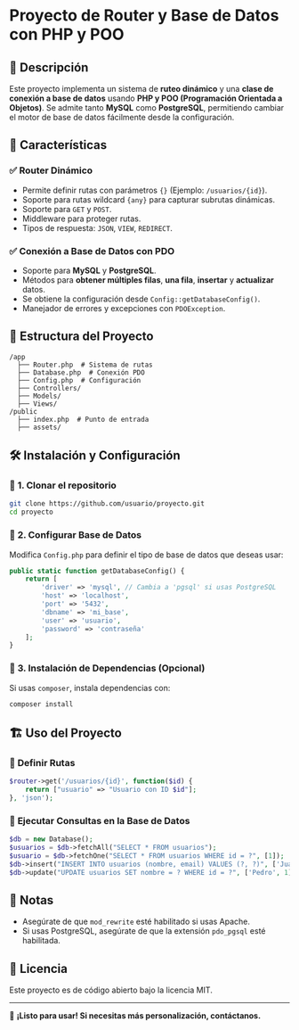 # Proyecto de Router y Base de Datos con PHP y POO

## 📌 Descripción
Este proyecto implementa un sistema de **ruteo dinámico** y una **clase de conexión a base de datos** usando **PHP y POO (Programación Orientada a Objetos)**. Se admite tanto **MySQL** como **PostgreSQL**, permitiendo cambiar el motor de base de datos fácilmente desde la configuración.

## 🚀 Características
### ✅ **Router Dinámico**
- Permite definir rutas con parámetros `{}` (Ejemplo: `/usuarios/{id}`).
- Soporte para rutas wildcard `{any}` para capturar subrutas dinámicas.
- Soporte para `GET` y `POST`.
- Middleware para proteger rutas.
- Tipos de respuesta: `JSON`, `VIEW`, `REDIRECT`.

### ✅ **Conexión a Base de Datos con PDO**
- Soporte para **MySQL** y **PostgreSQL**.
- Métodos para **obtener múltiples filas**, **una fila**, **insertar** y **actualizar** datos.
- Se obtiene la configuración desde `Config::getDatabaseConfig()`.
- Manejador de errores y excepciones con `PDOException`.

## 📂 Estructura del Proyecto
```
/app
  ├── Router.php  # Sistema de rutas
  ├── Database.php  # Conexión PDO
  ├── Config.php  # Configuración
  ├── Controllers/
  ├── Models/
  ├── Views/
/public
  ├── index.php  # Punto de entrada
  ├── assets/
```

## 🛠️ Instalación y Configuración
### 🔹 **1. Clonar el repositorio**
```sh
git clone https://github.com/usuario/proyecto.git
cd proyecto
```

### 🔹 **2. Configurar Base de Datos**
Modifica `Config.php` para definir el tipo de base de datos que deseas usar:
```php
public static function getDatabaseConfig() {
    return [
        'driver' => 'mysql', // Cambia a 'pgsql' si usas PostgreSQL
        'host' => 'localhost',
        'port' => '5432',
        'dbname' => 'mi_base',
        'user' => 'usuario',
        'password' => 'contraseña'
    ];
}
```

### 🔹 **3. Instalación de Dependencias (Opcional)**
Si usas `composer`, instala dependencias con:
```sh
composer install
```

## 🏗️ Uso del Proyecto
### 🔸 **Definir Rutas**
```php
$router->get('/usuarios/{id}', function($id) {
    return ["usuario" => "Usuario con ID $id"];
}, 'json');
```

### 🔸 **Ejecutar Consultas en la Base de Datos**
```php
$db = new Database();
$usuarios = $db->fetchAll("SELECT * FROM usuarios");
$usuario = $db->fetchOne("SELECT * FROM usuarios WHERE id = ?", [1]);
$db->insert("INSERT INTO usuarios (nombre, email) VALUES (?, ?)", ['Juan', 'juan@email.com']);
$db->update("UPDATE usuarios SET nombre = ? WHERE id = ?", ['Pedro', 1]);
```

## 📌 Notas
- Asegúrate de que `mod_rewrite` esté habilitado si usas Apache.
- Si usas PostgreSQL, asegúrate de que la extensión `pdo_pgsql` esté habilitada.

## 📜 Licencia
Este proyecto es de código abierto bajo la licencia MIT.

---

🚀 **¡Listo para usar! Si necesitas más personalización, contáctanos.**

